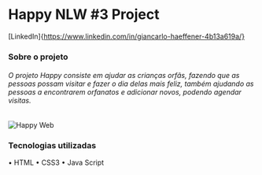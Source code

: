 # Happy NLW #3 Project

[LinkedIn]{https://www.linkedin.com/in/giancarlo-haeffener-4b13a619a/}

### Sobre o projeto
###### O projeto Happy consiste em ajudar as crianças orfãs, fazendo que as pessoas possam visitar e fazer o dia delas mais feliz, também ajudando as pessoas a encontrarem orfanatos e adicionar novos, podendo agendar visitas. 

![Happy Web](https://user-images.githubusercontent.com/69272215/96354550-384f3100-10ae-11eb-9efd-11e8f682632a.png)

### Tecnologias utilizadas

• HTML
• CSS3
• Java Script 
